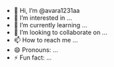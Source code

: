 - 👋 Hi, I’m @avara1231aa
- 👀 I’m interested in ...
- 🌱 I’m currently learning ...
- 💞️ I’m looking to collaborate on ...
- 📫 How to reach me ...
- 😄 Pronouns: ...
- ⚡ Fun fact: ...

<!---
avara1231aa/avara1231aa is a ✨ special ✨ repository because its `README.md` (this file) appears on your GitHub profile.
You can click the Preview link to take a look at your changes.
--->
